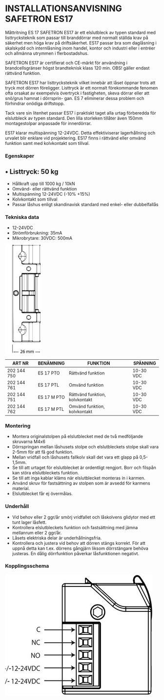 # INSTALLATIONSANVISNING SAFETRON ES17

Måttritning ES 17 SAFETRON ES17 är ett elslutbleck av typen standard med listtrycksteknik som passar till branddörrar med normalt ställda krav på säkerhet men höga krav på driftsäkerhet. ES17 passar bra som daglåsning i skalskydd och internlåsning inom handel, kontor och industri eller i entréer och allmänna utrymmen i flerbostadshus.

SAFETRON ES17 är certifierat och CE-märkt för användning i brandcellsgränser högst brandteknisk klass 120 min. OBS! gäller endast rättvänd funktion.

SAFETRON ES17 har listtrycksteknik vilket innebär att låset öppnar trots att tryck mot dörren föreligger. Listtryck är ett normalt förekommande fenomen ofta orsakat av exempelvis övertryck i fastigheten, skeva dörrar eller att snö/grus hamnat i dörrsprin- gan. ES 7 eliminerar dessa problem och förhindrar onödiga driftstopp.

Tack vare sin litenhet passar ES17 i praktiskt taget alla urtag förberedda för elslutbleck av typen standard. Den lilla storleken tillåter även 150mm montagestolpar anpassade för innerdörrar.

ES17 klarar multispänning 12-24VDC. Detta effektiviserar lagerhållning och urvalet blir enklare vid projektering. ES17 finns i rättvänd eller omvänd funktion samt med kolvkontakt som tillval.

### Egenskaper

## • Listtryck: 50 kg

- Hållkraft upp till 1000 kg / 10kN
- Omvänd- eller rättvänd funktion
- Multispänning 12-24VDC (-10% +15%)
- Kolvkontakt som tillval
- Passar låshus enligt skandinavisk standard med enkel- eller dubbelfallås

### Tekniska data

- 12-24VDC
- Strömförbrukning: 35mA
- Mikrobrytare: 30VDC: 500mA

![](_page_0_Figure_19.jpeg)

| ART NR      | BENÄMNING   | FUNKTION                       | SPÄNNING  |
|-------------|-------------|--------------------------------|-----------|
| 202 144 750 | ES 17 PTO   | Rättvänd funktion              | 10-30 VDC |
| 202 144 761 | ES 17 PTL   | Omvänd funktion                | 10-30 VDC |
| 202 144 751 | ES 17 M PTO | Rättvänd funktion, kolvkontakt | 10-30 VDC |
| 202 144 762 | ES 17 M PTL | Omvänd funktion, kolvkontakt   | 10-30 VDC |

### Montering

- Montera originalstolpen på elslutblecket med de två medföljande skruvarna M4x6
- Dörrspringan mellan låshusets stolpe och elslutbleckets stolpe skall vara 2-5mm för att få god funktion.
- Mellan vridfall och låshusets fallkolv skall det vara ett glapp på 0,5-1,5mm.
- Se till att urtaget för elslutblecket är ordentligt rengjort. Borr och filspån kan störa elslutbleckets funktion.
- Se till att inga kablar kläms när elslutblecket monteras in i karmen.
- Använd skruv för fastsättning av stolpen som är avsedd för karmens material.
- Elslutblecket får ej övermålas.

### Underhåll

- Vid behov eller 2 ggr/år smörj vridfallet och låskolvens glidytor med ett tunt lager låsfett.
- Kontrollera elslutbleckets funktion och fastsättning med jämna mellanrum eller 2 ggr/år.
- Låsets elektriska delar är underhållningsfria.
- Kontrollera och justera vid behov att dörren stängs korrekt. För att uppnå detta kan t.ex. dörrens gångjärn liksom dörrstängare behöva justeras. En dålig dörrfunktion påverkar låsfunktionen negativt.

### Kopplingsschema

![](_page_0_Figure_35.jpeg)